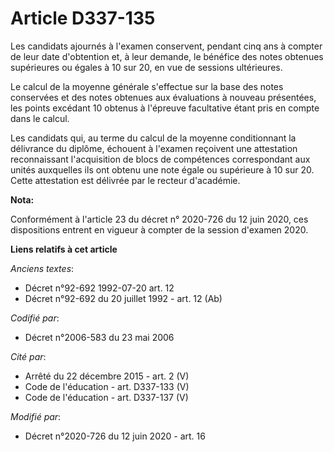 # Article D337-135

Les candidats ajournés à l'examen conservent, pendant cinq ans à compter de leur date d'obtention et, à leur demande, le
bénéfice des notes obtenues supérieures ou égales à 10 sur 20, en vue de sessions ultérieures.

Le calcul de la moyenne générale s'effectue sur la base des notes conservées et des notes obtenues aux évaluations à nouveau
présentées, les points excédant 10 obtenus à l'épreuve facultative étant pris en compte dans le calcul.

Les candidats qui, au terme du calcul de la moyenne conditionnant la délivrance du diplôme, échouent à l'examen reçoivent une
attestation reconnaissant l'acquisition de blocs de compétences correspondant aux unités auxquelles ils ont obtenu une note
égale ou supérieure à 10 sur 20. Cette attestation est délivrée par le recteur d'académie.

**Nota:**

Conformément à l'article 23 du décret n° 2020-726 du 12 juin 2020, ces dispositions entrent en vigueur à compter de la
session d'examen 2020.

**Liens relatifs à cet article**

_Anciens textes_:

  - Décret n°92-692 1992-07-20 art. 12
  - Décret n°92-692 du 20 juillet 1992 - art. 12 (Ab)

_Codifié par_:

  - Décret n°2006-583 du 23 mai 2006

_Cité par_:

  - Arrêté du 22 décembre 2015 - art. 2 (V)
  - Code de l'éducation - art. D337-133 (V)
  - Code de l'éducation - art. D337-137 (V)

_Modifié par_:

  - Décret n°2020-726 du 12 juin 2020 - art. 16
